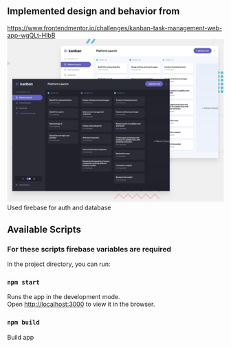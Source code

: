## Implemented design and behavior from 
https://www.frontendmentor.io/challenges/kanban-task-management-web-app-wgQLt-HlbB
![mockup](https://github.com/anisa07/dashboard/blob/main/public/design.png)
Used firebase for auth and database

## Available Scripts

### For these scripts firebase variables are required
In the project directory, you can run:

### `npm start`

Runs the app in the development mode.\
Open [http://localhost:3000](http://localhost:3000) to view it in the browser.

### `npm build`

Build app
